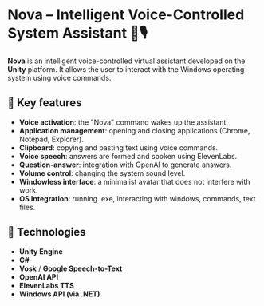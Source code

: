 # Nova – Intelligent Voice-Controlled System Assistant 🧠🎙️

**Nova** is an intelligent voice-controlled virtual assistant developed on the **Unity** platform. It allows the user to interact with the Windows operating system using voice commands.

## 🚀 Key features

- **Voice activation**: the "Nova" command wakes up the assistant.
- **Application management**: opening and closing applications (Chrome, Notepad, Explorer).
- **Clipboard**: copying and pasting text using voice commands.
- **Voice speech**: answers are formed and spoken using ElevenLabs.
- **Question-answer**: integration with OpenAI to generate answers.
- **Volume control**: changing the system sound level.
- **Windowless interface**: a minimalist avatar that does not interfere with work.
- **OS Integration**: running .exe, interacting with windows, commands, text files.

## 🧠 Technologies

- **Unity Engine**
- **C#**
- **Vosk** / **Google Speech-to-Text**
- **OpenAI API**
- **ElevenLabs TTS**
- **Windows API (via .NET)**
